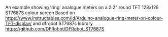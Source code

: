 An example showing 'ring' analogue meters on a 2.2" round TFT 128x128 ST7687S
 colour screen
 Based on https://www.instructables.com/id/Arduino-analogue-ring-meter-on-colour-TFT-display/
 and dfrobot ST7687s lobrary  https://github.com/DFRobot/DFRobot_ST7687S
